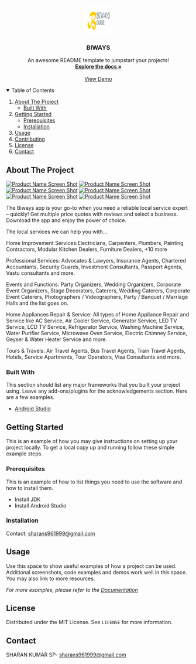 


<!-- PROJECT LOGO -->
<br />
<p align="center">
  <a href="https://github.com/othneildrew/Best-README-Template">
    <img src="biways.png" alt="Logo" width="80" height="80">
  </a>

  <h3 align="center">BIWAYS</h3>

  <p align="center">
    An awesome README template to jumpstart your projects!
    <br />
    <a href="https://github.com/othneildrew/Best-README-Template"><strong>Explore the docs »</strong></a>
    <br />
    <br />
  <a href="https://play.google.com/store/apps/details?id=com.sharandeveloper.anjac.biways">View Demo</a>
  </p>
</p>



<!-- TABLE OF CONTENTS -->
<details open="open">
  <summary>Table of Contents</summary>
  <ol>
    <li>
      <a href="#about-the-project">About The Project</a>
      <ul>
        <li><a href="#built-with">Built With</a></li>
      </ul>
    </li>
    <li>
      <a href="#getting-started">Getting Started</a>
      <ul>
        <li><a href="#prerequisites">Prerequisites</a></li>
        <li><a href="#installation">Installation</a></li>
      </ul>
    </li>
    <li><a href="#usage">Usage</a></li>
    <li><a href="#contributing">Contributing</a></li>
    <li><a href="#license">License</a></li>
    <li><a href="#contact">Contact</a></li>
  </ol>
</details>



<!-- ABOUT THE PROJECT -->
## About The Project
[![Product Name Screen Shot][product-screenshot]](https://biways.in)
[![Product Name Screen Shot][product-screenshot1]](https://biways.in)
[![Product Name Screen Shot][product-screenshot2]](https://biways.in)
[![Product Name Screen Shot][product-screenshot3]](https://biways.in)
[![Product Name Screen Shot][product-screenshot4]](https://biways.in)
[![Product Name Screen Shot][product-screenshot5]](https://biways.in)

The Biways app is your go-to when you need a reliable local service expert – quickly! Get multiple price quotes with reviews and select a business. Download the app and enjoy the power of choice.

The local services we can help you with…

Home Improvement Services:Electricians, Carpenters, Plumbers, Painting Contractors, Modular Kitchen Dealers, Furniture Dealers, +10 more

Professional Services: Advocates & Lawyers, Insurance Agents, Chartered Accountants, Security Guards, Investment Consultants, Passport Agents, Vastu consultants and more.

Events and Functions: Party Organizers, Wedding Organizers, Corporate Event Organizers, Stage Decorators, Caterers, Wedding Caterers, Corporate Event Caterers, Photographers / Videographers, Party / Banquet / Marriage Halls and the list goes on.

Home Appliances Repair & Service: All types of Home Appliance Repair and Service like AC Service, Air Cooler Service, Generator Service, LED TV Service, LCD TV Service, Refrigerator Service, Washing Machine Service, Water Purifier Service, Microwave Oven Service, Electric Chimney Service, Geyser & Water Heater Service and more.

Tours & Travels: Air Travel Agents, Bus Travel Agents, Train Travel Agents, Hotels, Service Apartments, Tour Operators, Visa Consultants and more.

### Built With

This section should list any major frameworks that you built your project using. Leave any add-ons/plugins for the acknowledgements section. Here are a few examples.
* [Android Studio](https://developer.android.com/)



<!-- GETTING STARTED -->
## Getting Started

This is an example of how you may give instructions on setting up your project locally.
To get a local copy up and running follow these simple example steps.

### Prerequisites

This is an example of how to list things you need to use the software and how to install them.
* Install JDK
* Install Android Studio
  

### Installation

Contact: [sharans961999@gmail.com](sharans961999@gmail.com)



<!-- USAGE EXAMPLES -->
## Usage

Use this space to show useful examples of how a project can be used. Additional screenshots, code examples and demos work well in this space. You may also link to more resources.

_For more examples, please refer to the [Documentation](https://biways.in)_








<!-- LICENSE -->
## License

Distributed under the MIT License. See `LICENSE` for more information.



<!-- CONTACT -->
## Contact

SHARAN KUMAR SP- sharans961999@gmail.com










<!-- MARKDOWN LINKS & IMAGES -->
<!-- https://www.markdownguide.org/basic-syntax/#reference-style-links -->
[contributors-shield]: https://img.shields.io/github/contributors/othneildrew/Best-README-Template.svg?style=for-the-badge
[contributors-url]: https://github.com/othneildrew/Best-README-Template/graphs/contributors
[forks-shield]: https://img.shields.io/github/forks/othneildrew/Best-README-Template.svg?style=for-the-badge
[forks-url]: https://github.com/othneildrew/Best-README-Template/network/members
[stars-shield]: https://img.shields.io/github/stars/othneildrew/Best-README-Template.svg?style=for-the-badge
[stars-url]: https://github.com/othneildrew/Best-README-Template/stargazers
[issues-shield]: https://img.shields.io/github/issues/othneildrew/Best-README-Template.svg?style=for-the-badge
[issues-url]: https://github.com/othneildrew/Best-README-Template/issues
[license-shield]: https://img.shields.io/github/license/othneildrew/Best-README-Template.svg?style=for-the-badge
[license-url]: https://github.com/othneildrew/Best-README-Template/blob/master/LICENSE.txt
[linkedin-shield]: https://img.shields.io/badge/-LinkedIn-black.svg?style=for-the-badge&logo=linkedin&colorB=555
[linkedin-url]: https://linkedin.com/in/othneildrew
[product-screenshot]: https://play-lh.googleusercontent.com/FKSd5JKR1FEWa9OwYELmviJ9nWmc5_5Qr_l95bKTir5m-PEcEmqawSB8nmg0HrUQjFE=w720-h310-rw
[product-screenshot1]: https://play-lh.googleusercontent.com/mYFl-_GZgM941IxmtE3fibTXFCoaRr7B7EhGv5a0B4ZKhkvYMPEJ2wa-l6xT2T1WJxLJ=w720-h310-rw
[product-screenshot2]:https://play-lh.googleusercontent.com/tfElUOVDanIrf3J6doW7ksU5HE6RSrys3ZDzOaP5O_m_W7s0Yo7RZZf50MFy2HnvH3K_=w720-h310-rw
[product-screenshot3]:https://play-lh.googleusercontent.com/4x-dw3EVsUKcWiI8sui4a2bRGOrqh8A5Xjs1dlhIsxr3b_X-jYKOVVY1ML6LeQ74ng=w720-h310-rw
[product-screenshot4]:https://play-lh.googleusercontent.com/y6lHMiDpqFmsCkCmpSUykAu18w3vjJYw7mynU27ZRPnQKsTiat9FYE6MmE0APPYrKsI=w720-h310-rw
[product-screenshot5]:https://play-lh.googleusercontent.com/nGYsfqdMRUY0U0TkH9IHCtPNVwmqhwQL8SvavYsAl4YLKRwLEww8AodXTVHknFhosN6K=w720-h310-rw
